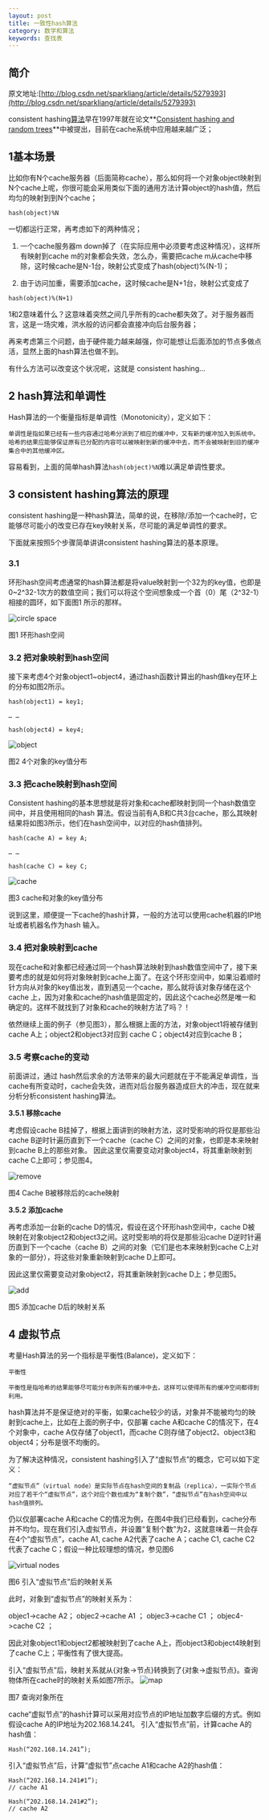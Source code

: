 ```yaml
---
layout: post
title: 一致性hash算法
category: 数学和算法
keywords: 查找表
---
```


## 简介
原文地址:[http://blog.csdn.net/sparkliang/article/details/5279393](http://blog.csdn.net/sparkliang/article/details/5279393)

consistent hashing[算法](http://lib.csdn.net/base/datastructure "算法与数据结构知识库")早在1997年就在论文**[Consistent
hashing and random trees](http://portal.acm.org/citation.cfm?id=258660)**中被提出，目前在cache系统中应用越来越广泛；



## 1基本场景


比如你有N个cache服务器（后面简称cache），那么如何将一个对象object映射到N个cache上呢，你很可能会采用类似下面的通用方法计算object的hash值，然后均匀的映射到到N个cache；
```
hash(object)%N
```
一切都运行正常，再考虑如下的两种情况；

1. 一个cache服务器m down掉了（在实际应用中必须要考虑这种情况），这样所有映射到cache m的对象都会失效，怎么办，需要把cache m从cache中移除，这时候cache是N-1台，映射公式变成了hash(object)%(N-1)；

2. 由于访问加重，需要添加cache，这时候cache是N+1台，映射公式变成了
```
hash(object)%(N+1)
```

1和2意味着什么？这意味着突然之间几乎所有的cache都失效了。对于服务器而言，这是一场灾难，洪水般的访问都会直接冲向后台服务器；

再来考虑第三个问题，由于硬件能力越来越强，你可能想让后面添加的节点多做点活，显然上面的hash算法也做不到。

有什么方法可以改变这个状况呢，这就是
consistent hashing...

## 2 hash算法和单调性

Hash算法的一个衡量指标是单调性（Monotonicity），定义如下：

	单调性是指如果已经有一些内容通过哈希分派到了相应的缓冲中，又有新的缓冲加入到系统中。哈希的结果应能够保证原有已分配的内容可以被映射到新的缓冲中去，而不会被映射到旧的缓冲集合中的其他缓冲区。

容易看到，上面的简单hash算法```hash(object)%N```难以满足单调性要求。

## 3 consistent hashing算法的原理
consistent hashing是一种hash算法，简单的说，在移除/添加一个cache时，它能够尽可能小的改变已存在key映射关系，尽可能的满足单调性的要求。

下面就来按照5个步骤简单讲讲consistent hashing算法的基本原理。

### 3.1
环形hash空间考虑通常的hash算法都是将value映射到一个32为的key值，也即是0~2^32-1次方的数值空间；我们可以将这个空间想象成一个首（0）尾（2^32-1）相接的圆环，如下面图1
所示的那样。

![circle space](http://www.codeproject.com/KB/recipes/lib-conhash/circle.JPG)


图1 环形hash空间

### 3.2 把对象映射到hash空间

接下来考虑4个对象object1~object4，通过hash函数计算出的hash值key在环上的分布如图2所示。

```
hash(object1) = key1;

… …

hash(object4) = key4;
```

![object](http://www.codeproject.com/KB/recipes/lib-conhash/object.JPG)


图2 4个对象的key值分布

### 3.3 把cache映射到hash空间
Consistent hashing的基本思想就是将对象和cache都映射到同一个hash数值空间中，并且使用相同的hash
算法。假设当前有A,B和C共3台cache，那么其映射结果将如图3所示，他们在hash空间中，以对应的hash值排列。

```
hash(cache A) = key A;

… …

hash(cache C) = key C;
```
![cache](http://www.codeproject.com/KB/recipes/lib-conhash/cache.JPG)


图3 cache和对象的key值分布

说到这里，顺便提一下cache的hash计算，一般的方法可以使用cache机器的IP地址或者机器名作为hash
输入。

### 3.4 把对象映射到cache
现在cache和对象都已经通过同一个hash算法映射到hash数值空间中了，接下来要考虑的就是如何将对象映射到cache上面了。在这个环形空间中，如果沿着顺时针方向从对象的key值出发，直到遇见一个cache，那么就将该对象存储在这个cache
上，因为对象和cache的hash值是固定的，因此这个cache必然是唯一和确定的。这样不就找到了对象和cache的映射方法了吗？！

依然继续上面的例子（参见图3），那么根据上面的方法，对象object1将被存储到cache A上；object2和object3对应到
cache C；object4对应到cache B；

### 3.5 考察cache的变动
前面讲过，通过 hash然后求余的方法带来的最大问题就在于不能满足单调性，当cache有所变动时，cache会失效，进而对后台服务器造成巨大的冲击，现在就来分析分析consistent hashing算法。

**3.5.1** **移除cache**

考虑假设cache B挂掉了，根据上面讲到的映射方法，这时受影响的将仅是那些沿cache B逆时针遍历直到下一个cache（cache C）之间的对象，也即是本来映射到cache B上的那些对象。
因此这里仅需要变动对象object4，将其重新映射到cache C上即可；参见图4。



![remove](http://www.codeproject.com/KB/recipes/lib-conhash/remove.JPG)


图4 Cache B被移除后的cache映射

**3.5.2** **添加cache**

再考虑添加一台新的cache D的情况，假设在这个环形hash空间中，cache D被映射在对象object2和object3之间。这时受影响的将仅是那些沿cache D逆时针遍历直到下一个cache（cache B）之间的对象（它们是也本来映射到cache C上对象的一部分），将这些对象重新映射到cache D上即可。

因此这里仅需要变动对象object2，将其重新映射到cache D上；参见图5。

![add](http://www.codeproject.com/KB/recipes/lib-conhash/add.JPG)

图5  添加cache D后的映射关系

## 4 虚拟节点

考量Hash算法的另一个指标是平衡性(Balance)，定义如下：

```
平衡性

平衡性是指哈希的结果能够尽可能分布到所有的缓冲中去，这样可以使得所有的缓冲空间都得到利用。
```

hash算法并不是保证绝对的平衡，如果cache较少的话，对象并不能被均匀的映射到cache上，比如在上面的例子中，仅部署
cache A和cache C的情况下，在4个对象中，cache A仅存储了object1，而cache C则存储了object2、object3和
object4；分布是很不均衡的。

为了解决这种情况，consistent hashing引入了“虚拟节点”的概念，它可以如下定义：

```
“虚拟节点”（virtual node）是实际节点在hash空间的复制品（replica），一实际个节点对应了若干个“虚拟节点”，这个对应个数也成为“复制个数”，“虚拟节点”在hash空间中以hash值排列。
```

仍以仅部署cache A和cache C的情况为例，在图4中我们已经看到，cache分布并不均匀。现在我们引入虚拟节点，并设置“复制个数”为2，这就意味着一共会存在4个“虚拟节点”，cache A1, cache A2代表了cache A；cache C1, cache C2代表了cache C；假设一种比较理想的情况，参见图6


![virtual nodes](http://www.codeproject.com/KB/recipes/lib-conhash/virtual.JPG)

图6  引入“虚拟节点”后的映射关系

此时，对象到“虚拟节点”的映射关系为：

objec1->cache A2；
objec2->cache A1
；
objec3->cache C1
；
objec4->cache C2
；

因此对象object1和object2都被映射到了cache A上，而object3和object4映射到了cache C上；平衡性有了很大提高。

引入“虚拟节点”后，映射关系就从{对象->节点}转换到了{对象->虚拟节点}。查询物体所在cache时的映射关系如图7所示。
![map](http://www.codeproject.com/KB/recipes/lib-conhash/map.JPG)

图7  查询对象所在

cache“虚拟节点”的hash计算可以采用对应节点的IP地址加数字后缀的方式。例如假设cache A的IP地址为202.168.14.241。
引入“虚拟节点”前，计算cache A的hash值：

```
Hash(“202.168.14.241”);
```

引入“虚拟节点”后，计算“虚拟节”点cache A1和cache A2的hash值：

```
Hash(“202.168.14.241#1”);  
// cache A1

Hash(“202.168.14.241#2”);  
// cache A2
```